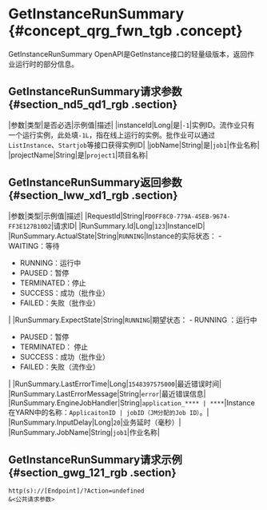 # GetInstanceRunSummary {#concept_qrg_fwn_tgb .concept}

GetInstanceRunSummary OpenAPI是GetInstance接口的轻量级版本，返回作业运行时的部分信息。

## GetInstanceRunSummary请求参数 {#section_nd5_qd1_rgb .section}

|参数|类型|是否必选|示例值|描述|
|instanceId|Long|是|`-1`|实例ID。流作业只有一个运行实例，此处填`-1L`，指在线上运行的实例。批作业可以通过`ListInstance`、`Startjob`等接口获得实例ID|
|jobName|String|是|`job1`|作业名称|
|projectName|String|是|`project1`|项目名称|

## GetInstanceRunSummary返回参数 {#section_lww_xd1_rgb .section}

|参数|类型|示例值|描述|
|RequestId|String|`FD0FF8C0-779A-45EB-9674-FF3E127B10D2`|请求ID|
|RunSummary.Id|Long|`123`|InstanceID|
|RunSummary.ActualState|String|`RUNNING`|Instance的实际状态： -   WAITING：等待
-   RUNNING：运行中
-   PAUSED：暂停
-   TERMINATED：停止
-   SUCCESS：成功（批作业）
-   FAILED：失败（批作业）

 |
|RunSummary.ExpectState|String|`RUNNING`|期望状态： -   RUNNING ：运行中
-   PAUSED：暂停
-   TERMINATED： 停止
-   SUCCESS：成功（批作业）
-   FAILED：失败（流作业）

 |
|RunSummary.LastErrorTime|Long|`1548397575000`|最近错误时间|
|RunSummary.LastErrorMessage|String|`error`|最近错误信息|
|RunSummary.EngineJobHandler|String|`application_**** | ****`|Instance在YARN中的名称：`ApplicaitonID | jobID（JM分配的Job ID）`。|
|RunSummary.InputDelay|Long|`20`|业务延时（毫秒）|
|RunSummary.JobName|String|`job1`|作业名称|

## GetInstanceRunSummary请求示例 {#section_gwg_121_rgb .section}

```
http(s)://[Endpoint]/?Action=undefined
&<公共请求参数>
```

